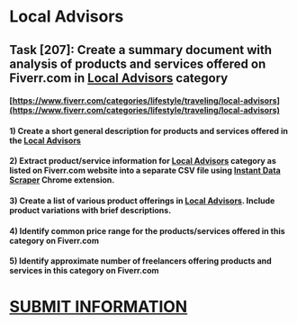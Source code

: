 # Local Advisors
## Task [207]: Create a summary document with analysis of products and services offered on Fiverr.com in [Local Advisors](https://www.fiverr.com/categories/lifestyle/traveling/local-advisors) category
#### [https://www.fiverr.com/categories/lifestyle/traveling/local-advisors](https://www.fiverr.com/categories/lifestyle/traveling/local-advisors)
#### 1) Create a short general description for products and services offered in the [Local Advisors](https://www.fiverr.com/categories/lifestyle/traveling/local-advisors)
#### 2) Extract product/service information for [Local Advisors](https://www.fiverr.com/categories/lifestyle/traveling/local-advisors) category as listed on Fiverr.com website into a separate CSV file using [Instant Data Scraper](https://chrome.google.com/webstore/detail/instant-data-scraper/ofaokhiedipichpaobibbnahnkdoiiah) Chrome extension.
#### 3) Create a list of various product offerings in [Local Advisors](https://www.fiverr.com/categories/lifestyle/traveling/local-advisors). Include product variations with brief descriptions.
#### 4) Identify common price range for the products/services offered in this category on Fiverr.com
#### 5) Identify approximate number of freelancers offering products and services in this category on Fiverr.com

# [SUBMIT INFORMATION](https://forms.office.com/r/8AEKjkLxKG)
